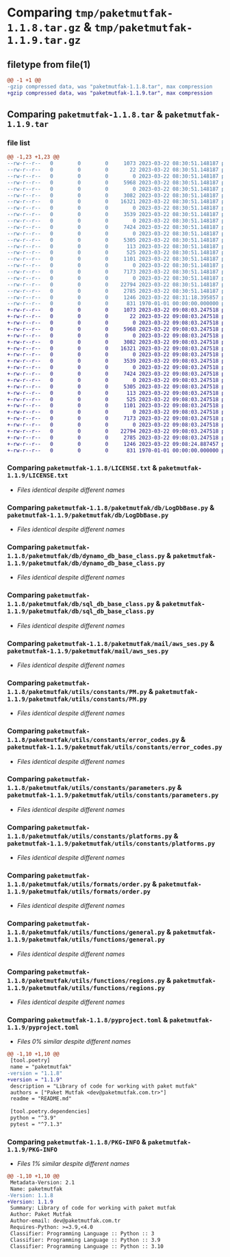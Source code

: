 # Comparing `tmp/paketmutfak-1.1.8.tar.gz` & `tmp/paketmutfak-1.1.9.tar.gz`

## filetype from file(1)

```diff
@@ -1 +1 @@
-gzip compressed data, was "paketmutfak-1.1.8.tar", max compression
+gzip compressed data, was "paketmutfak-1.1.9.tar", max compression
```

## Comparing `paketmutfak-1.1.8.tar` & `paketmutfak-1.1.9.tar`

### file list

```diff
@@ -1,23 +1,23 @@
--rw-r--r--   0        0        0     1073 2023-03-22 08:30:51.148187 paketmutfak-1.1.8/LICENSE.txt
--rw-r--r--   0        0        0       22 2023-03-22 08:30:51.148187 paketmutfak-1.1.8/README.md
--rw-r--r--   0        0        0        0 2023-03-22 08:30:51.148187 paketmutfak-1.1.8/paketmutfak/__init__.py
--rw-r--r--   0        0        0     5968 2023-03-22 08:30:51.148187 paketmutfak-1.1.8/paketmutfak/db/LogDbBase.py
--rw-r--r--   0        0        0        0 2023-03-22 08:30:51.148187 paketmutfak-1.1.8/paketmutfak/db/__init__.py
--rw-r--r--   0        0        0     3082 2023-03-22 08:30:51.148187 paketmutfak-1.1.8/paketmutfak/db/dynamo_db_base_class.py
--rw-r--r--   0        0        0    16321 2023-03-22 08:30:51.148187 paketmutfak-1.1.8/paketmutfak/db/sql_db_base_class.py
--rw-r--r--   0        0        0        0 2023-03-22 08:30:51.148187 paketmutfak-1.1.8/paketmutfak/mail/__init__.py
--rw-r--r--   0        0        0     3539 2023-03-22 08:30:51.148187 paketmutfak-1.1.8/paketmutfak/mail/aws_ses.py
--rw-r--r--   0        0        0        0 2023-03-22 08:30:51.148187 paketmutfak-1.1.8/paketmutfak/utils/__init__.py
--rw-r--r--   0        0        0     7424 2023-03-22 08:30:51.148187 paketmutfak-1.1.8/paketmutfak/utils/constants/PM.py
--rw-r--r--   0        0        0        0 2023-03-22 08:30:51.148187 paketmutfak-1.1.8/paketmutfak/utils/constants/__init__.py
--rw-r--r--   0        0        0     5305 2023-03-22 08:30:51.148187 paketmutfak-1.1.8/paketmutfak/utils/constants/error_codes.py
--rw-r--r--   0        0        0      113 2023-03-22 08:30:51.148187 paketmutfak-1.1.8/paketmutfak/utils/constants/log_levels.py
--rw-r--r--   0        0        0      525 2023-03-22 08:30:51.148187 paketmutfak-1.1.8/paketmutfak/utils/constants/parameters.py
--rw-r--r--   0        0        0     1101 2023-03-22 08:30:51.148187 paketmutfak-1.1.8/paketmutfak/utils/constants/platforms.py
--rw-r--r--   0        0        0        0 2023-03-22 08:30:51.148187 paketmutfak-1.1.8/paketmutfak/utils/formats/__init__.py
--rw-r--r--   0        0        0     7173 2023-03-22 08:30:51.148187 paketmutfak-1.1.8/paketmutfak/utils/formats/order.py
--rw-r--r--   0        0        0        0 2023-03-22 08:30:51.148187 paketmutfak-1.1.8/paketmutfak/utils/functions/__init__.py
--rw-r--r--   0        0        0    22794 2023-03-22 08:30:51.148187 paketmutfak-1.1.8/paketmutfak/utils/functions/general.py
--rw-r--r--   0        0        0     2785 2023-03-22 08:30:51.148187 paketmutfak-1.1.8/paketmutfak/utils/functions/regions.py
--rw-r--r--   0        0        0     1246 2023-03-22 08:31:18.395857 paketmutfak-1.1.8/pyproject.toml
--rw-r--r--   0        0        0      831 1970-01-01 00:00:00.000000 paketmutfak-1.1.8/PKG-INFO
+-rw-r--r--   0        0        0     1073 2023-03-22 09:08:03.247518 paketmutfak-1.1.9/LICENSE.txt
+-rw-r--r--   0        0        0       22 2023-03-22 09:08:03.247518 paketmutfak-1.1.9/README.md
+-rw-r--r--   0        0        0        0 2023-03-22 09:08:03.247518 paketmutfak-1.1.9/paketmutfak/__init__.py
+-rw-r--r--   0        0        0     5968 2023-03-22 09:08:03.247518 paketmutfak-1.1.9/paketmutfak/db/LogDbBase.py
+-rw-r--r--   0        0        0        0 2023-03-22 09:08:03.247518 paketmutfak-1.1.9/paketmutfak/db/__init__.py
+-rw-r--r--   0        0        0     3082 2023-03-22 09:08:03.247518 paketmutfak-1.1.9/paketmutfak/db/dynamo_db_base_class.py
+-rw-r--r--   0        0        0    16321 2023-03-22 09:08:03.247518 paketmutfak-1.1.9/paketmutfak/db/sql_db_base_class.py
+-rw-r--r--   0        0        0        0 2023-03-22 09:08:03.247518 paketmutfak-1.1.9/paketmutfak/mail/__init__.py
+-rw-r--r--   0        0        0     3539 2023-03-22 09:08:03.247518 paketmutfak-1.1.9/paketmutfak/mail/aws_ses.py
+-rw-r--r--   0        0        0        0 2023-03-22 09:08:03.247518 paketmutfak-1.1.9/paketmutfak/utils/__init__.py
+-rw-r--r--   0        0        0     7424 2023-03-22 09:08:03.247518 paketmutfak-1.1.9/paketmutfak/utils/constants/PM.py
+-rw-r--r--   0        0        0        0 2023-03-22 09:08:03.247518 paketmutfak-1.1.9/paketmutfak/utils/constants/__init__.py
+-rw-r--r--   0        0        0     5305 2023-03-22 09:08:03.247518 paketmutfak-1.1.9/paketmutfak/utils/constants/error_codes.py
+-rw-r--r--   0        0        0      113 2023-03-22 09:08:03.247518 paketmutfak-1.1.9/paketmutfak/utils/constants/log_levels.py
+-rw-r--r--   0        0        0      525 2023-03-22 09:08:03.247518 paketmutfak-1.1.9/paketmutfak/utils/constants/parameters.py
+-rw-r--r--   0        0        0     1101 2023-03-22 09:08:03.247518 paketmutfak-1.1.9/paketmutfak/utils/constants/platforms.py
+-rw-r--r--   0        0        0        0 2023-03-22 09:08:03.247518 paketmutfak-1.1.9/paketmutfak/utils/formats/__init__.py
+-rw-r--r--   0        0        0     7173 2023-03-22 09:08:03.247518 paketmutfak-1.1.9/paketmutfak/utils/formats/order.py
+-rw-r--r--   0        0        0        0 2023-03-22 09:08:03.247518 paketmutfak-1.1.9/paketmutfak/utils/functions/__init__.py
+-rw-r--r--   0        0        0    22794 2023-03-22 09:08:03.247518 paketmutfak-1.1.9/paketmutfak/utils/functions/general.py
+-rw-r--r--   0        0        0     2785 2023-03-22 09:08:03.247518 paketmutfak-1.1.9/paketmutfak/utils/functions/regions.py
+-rw-r--r--   0        0        0     1246 2023-03-22 09:08:24.887457 paketmutfak-1.1.9/pyproject.toml
+-rw-r--r--   0        0        0      831 1970-01-01 00:00:00.000000 paketmutfak-1.1.9/PKG-INFO
```

### Comparing `paketmutfak-1.1.8/LICENSE.txt` & `paketmutfak-1.1.9/LICENSE.txt`

 * *Files identical despite different names*

### Comparing `paketmutfak-1.1.8/paketmutfak/db/LogDbBase.py` & `paketmutfak-1.1.9/paketmutfak/db/LogDbBase.py`

 * *Files identical despite different names*

### Comparing `paketmutfak-1.1.8/paketmutfak/db/dynamo_db_base_class.py` & `paketmutfak-1.1.9/paketmutfak/db/dynamo_db_base_class.py`

 * *Files identical despite different names*

### Comparing `paketmutfak-1.1.8/paketmutfak/db/sql_db_base_class.py` & `paketmutfak-1.1.9/paketmutfak/db/sql_db_base_class.py`

 * *Files identical despite different names*

### Comparing `paketmutfak-1.1.8/paketmutfak/mail/aws_ses.py` & `paketmutfak-1.1.9/paketmutfak/mail/aws_ses.py`

 * *Files identical despite different names*

### Comparing `paketmutfak-1.1.8/paketmutfak/utils/constants/PM.py` & `paketmutfak-1.1.9/paketmutfak/utils/constants/PM.py`

 * *Files identical despite different names*

### Comparing `paketmutfak-1.1.8/paketmutfak/utils/constants/error_codes.py` & `paketmutfak-1.1.9/paketmutfak/utils/constants/error_codes.py`

 * *Files identical despite different names*

### Comparing `paketmutfak-1.1.8/paketmutfak/utils/constants/parameters.py` & `paketmutfak-1.1.9/paketmutfak/utils/constants/parameters.py`

 * *Files identical despite different names*

### Comparing `paketmutfak-1.1.8/paketmutfak/utils/constants/platforms.py` & `paketmutfak-1.1.9/paketmutfak/utils/constants/platforms.py`

 * *Files identical despite different names*

### Comparing `paketmutfak-1.1.8/paketmutfak/utils/formats/order.py` & `paketmutfak-1.1.9/paketmutfak/utils/formats/order.py`

 * *Files identical despite different names*

### Comparing `paketmutfak-1.1.8/paketmutfak/utils/functions/general.py` & `paketmutfak-1.1.9/paketmutfak/utils/functions/general.py`

 * *Files identical despite different names*

### Comparing `paketmutfak-1.1.8/paketmutfak/utils/functions/regions.py` & `paketmutfak-1.1.9/paketmutfak/utils/functions/regions.py`

 * *Files identical despite different names*

### Comparing `paketmutfak-1.1.8/pyproject.toml` & `paketmutfak-1.1.9/pyproject.toml`

 * *Files 0% similar despite different names*

```diff
@@ -1,10 +1,10 @@
 [tool.poetry]
 name = "paketmutfak"
-version = "1.1.8"
+version = "1.1.9"
 description = "Library of code for working with paket mutfak"
 authors = ["Paket Mutfak <dev@paketmutfak.com.tr>"]
 readme = "README.md"
 
 [tool.poetry.dependencies]
 python = "^3.9"
 pytest = "^7.1.3"
```

### Comparing `paketmutfak-1.1.8/PKG-INFO` & `paketmutfak-1.1.9/PKG-INFO`

 * *Files 1% similar despite different names*

```diff
@@ -1,10 +1,10 @@
 Metadata-Version: 2.1
 Name: paketmutfak
-Version: 1.1.8
+Version: 1.1.9
 Summary: Library of code for working with paket mutfak
 Author: Paket Mutfak
 Author-email: dev@paketmutfak.com.tr
 Requires-Python: >=3.9,<4.0
 Classifier: Programming Language :: Python :: 3
 Classifier: Programming Language :: Python :: 3.9
 Classifier: Programming Language :: Python :: 3.10
```

